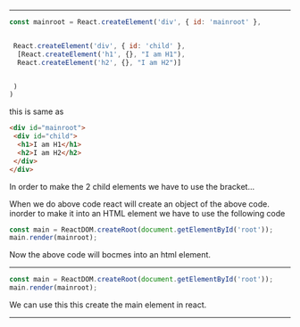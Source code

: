 ************************************************************************************************************************************

```javascript
const mainroot = React.createElement('div', { id: 'mainroot' },


 React.createElement('div', { id: 'child' },
  [React.createElement('h1', {}, "I am H1"),
  React.createElement('h2', {}, "I am H2")]


 )
)
```

this is same as 
```html
<div id="mainroot">
 <div id="child">
  <h1>I am H1</h1>
  <h2>I am H2</h2>
 </div>
</div>
```


In order to make the 2 child elements we have to use the bracket...

When we do above code react will create an object of the above code. inorder to make it into an HTML element we have to  use the following code

```javascript
const main = ReactDOM.createRoot(document.getElementById('root'));
main.render(mainroot);
```
Now the above code will bocmes into an html element.

************************************************************************************************************************************



```javascript
const main = ReactDOM.createRoot(document.getElementById('root'));
main.render(mainroot);
```


We can use this this create the main element in react.
***************************************************

